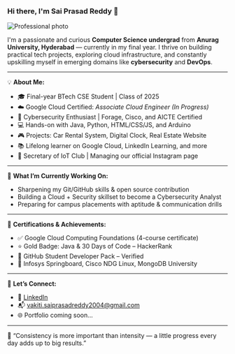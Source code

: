 ### Hi there, I'm Sai Prasad Reddy 👋

![Professional photo](https://github.com/user-attachments/assets/9188b016-4ff6-4c35-bdca-8992db4c8570)


<!-- Add your photo above this section as an image (drag & drop into editor) -->

I'm a passionate and curious **Computer Science undergrad** from **Anurag University, Hyderabad** — currently in my final year. I thrive on building practical tech projects, exploring cloud infrastructure, and constantly upskilling myself in emerging domains like **cybersecurity** and **DevOps**.

---

💡 **About Me:**
- 🎓 Final-year BTech CSE Student | Class of 2025
- ☁️ Google Cloud Certified: *Associate Cloud Engineer (In Progress)*
- 🔐 Cybersecurity Enthusiast | Forage, Cisco, and AICTE Certified
- 💻 Hands-on with Java, Python, HTML/CSS/JS, and Arduino
- 🎮 Projects: Car Rental System, Digital Clock, Real Estate Website
- 📚 Lifelong learner on Google Cloud, LinkedIn Learning, and more
- 📸 Secretary of IoT Club | Managing our official Instagram page

---

🚀 **What I’m Currently Working On:**
- Sharpening my Git/GitHub skills & open source contribution
- Building a Cloud + Security skillset to become a Cybersecurity Analyst
- Preparing for campus placements with aptitude & communication drills

---

📌 **Certifications & Achievements:**
- ✅ Google Cloud Computing Foundations (4-course certificate)
- ⭐ Gold Badge: Java & 30 Days of Code – HackerRank
- 🧰 GitHub Student Developer Pack – Verified
- 🏅 Infosys Springboard, Cisco NDG Linux, MongoDB University

---

🔗 **Let’s Connect:**
- 💼 [LinkedIn](www.linkedin.com/in/sai-prasad-reddy-0222sp)  
- 📬 vakiti.saiprasadreddy2004@gmail.com  
- 🌐 Portfolio coming soon...

---

🌟 “Consistency is more important than intensity — a little progress every day adds up to big results.”

<!-- You can also add GitHub stats below if you want -->
